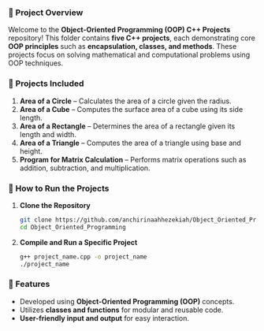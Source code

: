 ### 📝 Project Overview  
Welcome to the **Object-Oriented Programming (OOP) C++ Projects** repository! This folder contains **five C++ projects**, each demonstrating core **OOP principles** such as **encapsulation, classes, and methods**. These projects focus on solving mathematical and computational problems using OOP techniques.  

### 📂 Projects Included  

1. **Area of a Circle** – Calculates the area of a circle given the radius.  
2. **Area of a Cube** – Computes the surface area of a cube using its side length.  
3. **Area of a Rectangle** – Determines the area of a rectangle given its length and width.  
4. **Area of a Triangle** – Computes the area of a triangle using base and height.  
5. **Program for Matrix Calculation** – Performs matrix operations such as addition, subtraction, and multiplication.  

### 🚀 How to Run the Projects  

1. **Clone the Repository**  
   ```bash
   git clone https://github.com/anchirinaahhezekiah/Object_Oriented_Programming.git
   cd Object_Oriented_Programming
   ```
2. **Compile and Run a Specific Project**  
   ```bash
   g++ project_name.cpp -o project_name
   ./project_name
   ```

### 📜 Features  
- Developed using **Object-Oriented Programming (OOP)** concepts.  
- Utilizes **classes and functions** for modular and reusable code.  
- **User-friendly input and output** for easy interaction.  

